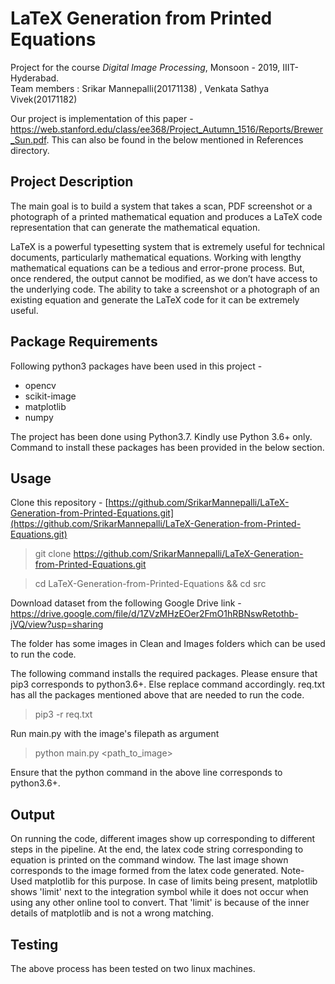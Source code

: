 # LaTeX Generation from Printed Equations


Project for the course _Digital Image Processing_, Monsoon - 2019, IIIT-Hyderabad.  
Team members : Srikar Mannepalli(20171138) , Venkata Sathya  Vivek(20171182)
	
Our project is implementation of this paper -  https://web.stanford.edu/class/ee368/Project_Autumn_1516/Reports/Brewer_Sun.pdf.
This can also be found in the below mentioned in References directory.
## Project Description
The main goal is to build a system that takes a scan, PDF screenshot or a photograph of a printed mathematical equation and produces a LaTeX code representation that can generate the mathematical equation.

LaTeX is a powerful typesetting system that is extremely useful for technical documents, particularly mathematical equations. Working with lengthy mathematical equations can be a tedious and error-prone process. But, once rendered, the output cannot be modified, as we don’t have access to the underlying code. The ability to take a screenshot or a photograph of an existing equation and generate the LaTeX code for it can be extremely useful.

## Package Requirements

Following python3 packages have been used in this project - 
* opencv
* scikit-image
* matplotlib
* numpy

The project has been done using Python3.7. Kindly use Python 3.6+ only.
Command to install these packages has been provided in the below section. 

## Usage

Clone this repository - [https://github.com/SrikarMannepalli/LaTeX-Generation-from-Printed-Equations.git](https://github.com/SrikarMannepalli/LaTeX-Generation-from-Printed-Equations.git)
>git clone https://github.com/SrikarMannepalli/LaTeX-Generation-from-Printed-Equations.git

>cd LaTeX-Generation-from-Printed-Equations && cd src

Download dataset from the following Google Drive link - 
https://drive.google.com/file/d/1ZVzMHzEOer2FmO1hRBNswRetothb-jVQ/view?usp=sharing

The folder has some images in Clean and Images folders which can be used to run the code.

The following command installs the required packages. Please ensure that pip3 corresponds to python3.6+. Else replace command accordingly. req.txt has all the packages mentioned above that are needed to run the code. 
>pip3 -r req.txt

Run main.py with the image's filepath as argument
>python main.py <path_to_image>

Ensure that the python command in the above line corresponds to python3.6+.

## Output
	
On running the code, different images show up corresponding to different steps in the pipeline. At the end, the latex code string corresponding to  equation is printed on the command window. The last image shown corresponds to the image formed from the latex code generated. 
Note- Used matplotlib for this purpose. In case of limits being present, matplotlib shows 'limit' next to the integration symbol while it does not occur when using any other online tool to convert. That 'limit' is because of the inner details of matplotlib and is not a wrong matching.

## Testing

The above process has been tested on two linux machines.
